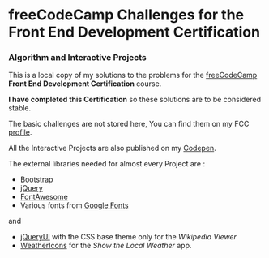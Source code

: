 # freeCodeCamp Challenges for the Front End Development Certification
### Algorithm and Interactive Projects

This is a local copy of my solutions to the problems for the [freeCodeCamp](http://www.freecodecamp.com/map) **Front End Development Certification** course.

**I have completed this Certification** so these solutions are to be considered stable.

The basic challenges are not stored here, You can find them on my FCC [profile](http://www.freecodecamp.com/em-ant).

All the Interactive Projects are also published on my [Codepen](http://codepen.io/Em-Ant/).

The external libraries needed for almost every Project are :

* [Bootstrap](http://getbootstrap.com/)
* [jQuery](https://jquery.com/)
* [FontAwesome](http://fortawesome.github.io/Font-Awesome/)
* Various fonts from [Google Fonts](https://www.google.com/fonts)

and

* [jQueryUI](https://jqueryui.com/) with the CSS base theme only for the *Wikipedia Viewer*
* [WeatherIcons](http://erikflowers.github.io/weather-icons/) for the *Show the Local Weather* app.
